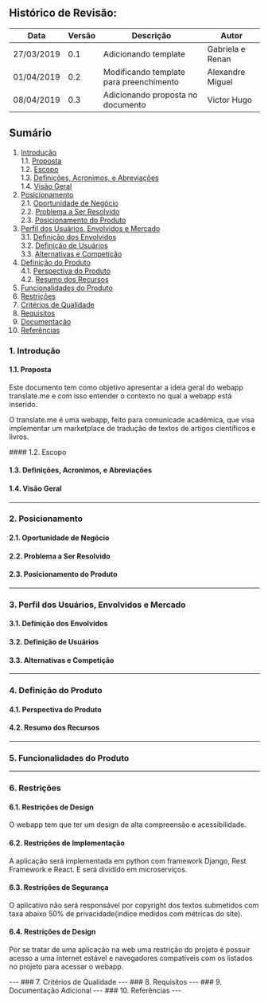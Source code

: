 ## Histórico de Revisão:
| Data | Versão | Descrição | Autor |
|---|---|---|---|
| 27/03/2019 | 0.1 | Adicionando template | Gabriela e Renan |
| 01/04/2019 | 0.2 | Modificando template para preenchimento  | Alexandre Miguel |
|  08/04/2019 | 0.3  | Adicionando proposta no documento  |  Victor Hugo  |


## Sumário

1. [Introdução](#)         
1.1. [Proposta](#)   
1.2. [Escopo](#)   
1.3. [Definições, Acronimos, e Abreviações](#)     
1.4. [Visão Geral](#)         
2. [Posicionamento](#)          
2.1. [Oportunidade de Negócio](#)        
2.2. [Problema a Ser Resolvido](#)   
2.3. [Posicionamento do Produto](#)   
3. [Perfil dos Usuários, Envolvidos e Mercado](#)     
3.1. [Definição dos Envolvidos](#)     
3.2. [Definição de Usuários](#)   
3.3. [Alternativas e Competição](#)            
4. [Definição do Produto](#)        
4.1. [Perspectiva do Produto](#)   
4.2. [Resumo dos Recursos](#)    
5. [Funcionalidades do Produto](#) <!-- Em lista de prioridade -->  
6. [Restrições](#)     
7. [Critérios de Qualidade](#)
8. [Requisitos](#)     
9. [Documentação](#)   
10. [Referências](#Referências)

### 1. Introdução  

#### 1.1. Proposta  
<p> Este documento tem como objetivo apresentar a ideia geral do webapp translate.me e com isso entender o contexto no qual a webapp está inserido.</p>
<p> O translate.me é uma webapp, feito para comunicade acadêmica, que visa implementar um marketplace de tradução de textos de artigos científicos e livros.</p>
#### 1.2. Escopo  

#### 1.3. Definições, Acronimos, e Abreviações     

#### 1.4. Visão Geral
---

### 2. Posicionamento     

#### 2.1. Oportunidade de Negócio

#### 2.2. Problema a Ser Resolvido  

#### 2.3. Posicionamento do Produto
---
### 3. Perfil dos Usuários, Envolvidos e Mercado    

#### 3.1. Definição dos Envolvidos    

#### 3.2. Definição de Usuários  

#### 3.3. Alternativas e Competição   
---

### 4. Definição do Produto

#### 4.1. Perspectiva do Produto

#### 4.2. Resumo dos Recursos

---
### 5. Funcionalidades do Produto

---
### 6. Restrições   
#### 6.1. Restrições de Design   
<p> O webapp tem que ter um design de alta compreensão e acessibilidade.</p>

#### 6.2. Restrições de Implementação   
<p> A aplicação será implementada em python com framework Django, Rest Framework  e React. E será dividido em microserviços.</p>

#### 6.3. Restrições de Segurança   
<p> O aplicativo não será responsável por copyright dos textos submetidos com taxa abaixo 50% de privacidade(indice medidos com métricas do site).</p>

#### 6.4. Restrições de Design   
<p> Por se tratar de uma aplicação na web uma restrição do projeto é possuir acesso a uma internet estável e navegadores compatíveis com os listados no projeto para acessar o webapp.</p>
---
### 7. Critérios de Qualidade
---
### 8. Requisitos    
---
### 9. Documentação Adicional
---
### 10. Referências
---

